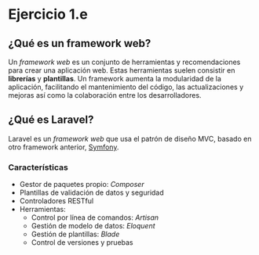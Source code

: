 # Ejercicio 1.e

## ¿Qué es un framework web?

Un _framework web_ es un conjunto de herramientas y recomendaciones para crear una aplicación web. Estas herramientas suelen consistir en **librerías** y **plantillas**. Un framework aumenta la modularidad de la aplicación, facilitando el mantenimiento del código, las actualizaciones y mejoras así como la colaboración entre los desarrolladores.

## ¿Qué es Laravel?

Laravel es un _framework web_ que usa el patrón de diseño MVC, basado en otro framework anterior, [Symfony](https://symfony.com).

### Características

- Gestor de paquetes propio: _Composer_
- Plantillas de validación de datos y seguridad
- Controladores RESTful
- Herramientas:
    - Control por línea de comandos: _Artisan_
    - Gestión de modelo de datos: _Eloquent_
    - Gestión de plantillas: _Blade_
    - Control de versiones y pruebas
